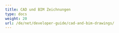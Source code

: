 ```yaml
---
title: CAD und BIM Zeichnungen
type: docs
weight: 20
url: /de/net/developer-guide/cad-and-bim-drawings/
---
```

